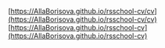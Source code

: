 [https://AllaBorisova.github.io/rsschool-cv/cv](https://AllaBorisova.github.io/rsschool-cv/cv)
[https://AllaBorisova.github.io/rsschool-cv](https://AllaBorisova.github.io/rsschool-cv)